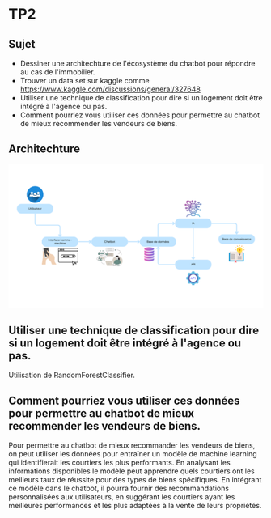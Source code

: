 # TP2

## Sujet

- Dessiner une architechture de l'écosystème du chatbot pour répondre au cas de l'immobilier.
- Trouver un data set sur kaggle comme https://www.kaggle.com/discussions/general/327648
- Utiliser une technique de classification pour dire si un logement doit être intégré à l'agence ou pas.
- Comment pourriez vous utiliser ces données pour permettre au chatbot de mieux recommender les vendeurs de biens.

## Architechture

![Architechture](architechture-ecosysteme-chatbot.png)

## Utiliser une technique de classification pour dire si un logement doit être intégré à l'agence ou pas.

Utilisation de RandomForestClassifier.

## Comment pourriez vous utiliser ces données pour permettre au chatbot de mieux recommender les vendeurs de biens.

Pour permettre au chatbot de mieux recommander les vendeurs de biens, on peut utiliser les données pour entraîner un modèle de machine learning qui identifierait les courtiers les plus performants. En analysant les informations disponibles le modèle peut apprendre quels courtiers ont les meilleurs taux de réussite pour des types de biens spécifiques. En intégrant ce modèle dans le chatbot, il pourra fournir des recommandations personnalisées aux utilisateurs, en suggérant les courtiers ayant les meilleures performances et les plus adaptées à la vente de leurs propriétés.
